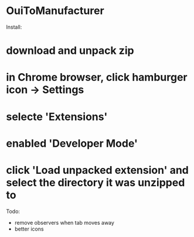 # OuiToManufacturer

Install:
# download and unpack zip
# in Chrome browser, click hamburger icon -> Settings
# selecte 'Extensions'
# enabled 'Developer Mode'
# click 'Load unpacked extension' and select the directory it was unzipped to

Todo:
  * remove observers when tab moves away
  * better icons
